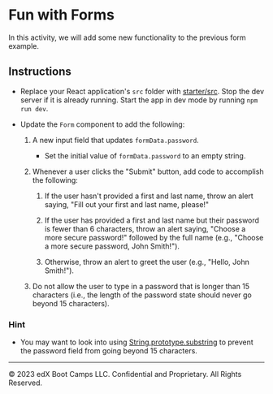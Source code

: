 # Fun with Forms

In this activity, we will add some new functionality to the previous form example.

## Instructions

* Replace your React application's `src` folder with [starter/src](starter/src). Stop the dev server if it is already running. Start the app in dev mode by running `npm run dev`.

* Update the `Form` component to add the following:

  1. A new input field that updates `formData.password`.
  
     * Set the initial value of `formData.password` to an empty string.

  2. Whenever a user clicks the "Submit" button, add code to accomplish the following:

     1. If the user hasn't provided a first and last name, throw an alert saying, "Fill out your first and last name, please!"

     2. If the user has provided a first and last name but their password is fewer than 6 characters, throw an alert saying, "Choose a more secure password!" followed by the full name (e.g., "Choose a more secure password, John Smith!").

     3. Otherwise, throw an alert to greet the user (e.g., "Hello, John Smith!").
  
  3. Do not allow the user to type in a password that is longer than 15 characters (i.e., the length of the password state should never go beyond 15 characters).

### Hint

* You may want to look into using [String.prototype.substring](https://developer.mozilla.org/en-US/docs/Web/JavaScript/Reference/Global_Objects/String/substring) to prevent the password field from going beyond 15 characters.

---

© 2023 edX Boot Camps LLC. Confidential and Proprietary. All Rights Reserved.
